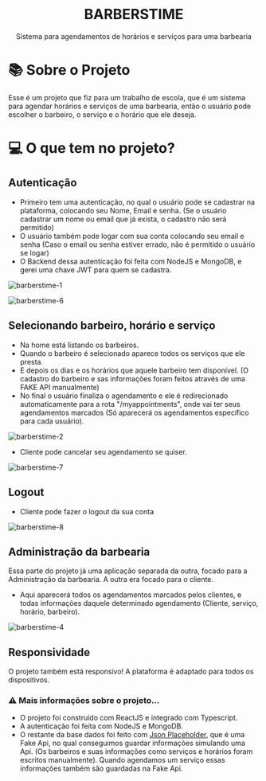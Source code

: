 
<!-- PROJECT LOGO -->
<br />
<p align="center">
  <a href="https://github.com/othneildrew/Best-README-Template">
      
  </a>
  
   <h1 align="center">BARBERSTIME</h1>

  <p align="center">
   Sistema para agendamentos de horários e serviços para uma barbearia
  </p>
</p>

<!-- ABOUT THE PROJECT -->
# 📚 Sobre o Projeto
Esse é um projeto que fiz para um trabalho de escola, que é um sistema para agendar horários e serviços de uma barbearia, então o usuário pode escolher o barbeiro, o serviço e o horário que ele deseja.

# 💻 O que tem no projeto?

## Autenticação 
* Primeiro tem uma autenticação, no qual o usuário pode se cadastrar na plataforma, colocando seu Nome, Email e senha. (Se o usuário cadastrar um nome ou email que já exista, o cadastro não será permitido)
* O usuário também pode logar com sua conta colocando seu email e senha (Caso o email ou senha estiver errado, não é permitido o usuário se logar)
* O Backend dessa autenticação foi feita com NodeJS e MongoDB, e gerei uma chave JWT para quem se cadastra.

![barberstime-1](https://user-images.githubusercontent.com/71296002/163698317-e64111f6-b424-472f-aea0-4c38922773ad.gif) 

![barberstime-6](https://user-images.githubusercontent.com/71296002/163700778-5afb1c62-42c8-49c8-9f81-b59a118029f3.gif)

## Selecionando barbeiro, horário e serviço
* Na home está listando os barbeiros.
* Quando o barbeiro é selecionado aparece todos os serviços que ele presta.
* E depois os dias e os horários que aquele barbeiro tem disponível. (O cadastro do barbeiro e sas informações foram feitos através de uma FAKE API manualmente)
* No final o usuário finaliza o agendamento e ele é redirecionado automaticamente para a rota "/myappointments", onde vai ter seus agendamentos marcados (Só aparecerá os agendamentos específico para cada usuário).

![barberstime-2](https://user-images.githubusercontent.com/71296002/163700937-03cd9c56-bf19-4d64-8f43-a4f436dbf9ed.gif)

* Cliente pode cancelar seu agendamento se quiser.

![barberstime-7](https://user-images.githubusercontent.com/71296002/163701333-4e2e5edd-0485-43ca-969b-a2bb2bee6bf2.gif)

## Logout 

* Cliente pode fazer o logout da sua conta

![barberstime-8](https://user-images.githubusercontent.com/71296002/163701386-0ba39eea-26a3-4bf6-b91d-69e97885bb7f.gif)

## Administração da barbearia
Essa parte do projeto já uma aplicação separada da outra, focado para a Administração da barbearia. A outra era focado para o cliente.
* Aqui aparecerá todos os agendamentos marcados pelos clientes, e todas informações daquele determinado agendamento (Cliente, serviço, horário, barbeiro).

![barberstime-4](https://user-images.githubusercontent.com/71296002/163701710-9055c39f-9211-4dc3-8851-fcc1bd1caeac.gif)

## Responsividade
O projeto também está responsivo! A plataforma é adaptado para todos os dispositivos.

### ⚠️ Mais informações sobre o projeto...
* O projeto foi construído com ReactJS e integrado com Typescript. 
* A autenticação foi feita com NodeJS e MongoDB.
* O restante da base dados foi feito com <a href="https://jsonplaceholder.typicode.com" >Json Placeholder</a>, que é uma Fake Api, no qual conseguimos guardar informações simulando uma Api. (Os barbeiros e suas informações como serviços e horários foram escritos manualmente). Quando agendamos um serviço essas informações também são guardadas na Fake Api.

